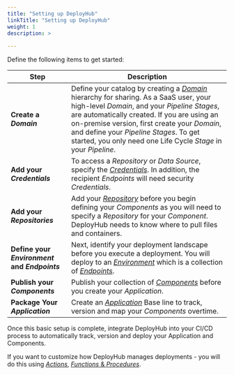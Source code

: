 ```yaml
---
title: "Setting up DeployHub"
linkTitle: "Setting up DeployHub"
weight: 1
description: >
 
---
```


Define the following items to get started:

| Step | Description |
| --- | --- |
**Create a _Domain_** | Define your catalog by creating a [_Domain_](/userguide/first-steps/2-defining-domains/) hierarchy for sharing. As a SaaS user, your high-level _Domain_, and your _Pipeline Stages_, are automatically created. If you are using an on-premise version, first create your _Domain_, and define your _Pipeline Stages_. To get started, you only need one Life Cycle _Stage_ in your _Pipeline_.
|**Add your _Credentials_** | To access a _Repository_ or _Data Source_, specify the [_Credentials_](/userguide/first-steps/2-define-your-credentials/). In addition, the recipient _Endpoints_ will need security _Credentials_.
|**Add your _Repositories_** | Add your [_Repository_](/userguide/first-steps/2-define-repositories/) before you begin defining your _Components_ as you will need to specify a _Repository_ for your _Component_. DeployHub needs to know where to pull files and containers. |
|**Define your _Environment_ and _Endpoints_** | Next, identify your deployment landscape before you execute a deployment. You will deploy to an [_Environment_](/userguide/first-steps/2-define-environments/) which is a collection of [_Endpoints_](/userguide/first-steps/2-define-endpoints/). 
|**Publish your _Components_**| Publish your collection of [_Components_](/userguide/publishing-components/) before you create your _Application_.|
|**Package Your _Application_** | Create an [_Application_](/userguide/packaging-applications/) Base line to track, version and map your _Components_ overtime.

Once this basic setup is complete, integrate DeployHub into your CI/CD process to automatically track, version and deploy your Application and Components.

If you want to customize how DeployHub manages deployments - you will do this using [_Actions_](/userguide/customizations/2-define-your-actions/), [_Functions_ & _Procedures_](/userguide/customizations/2-define-your-functions-and-procedures/).
